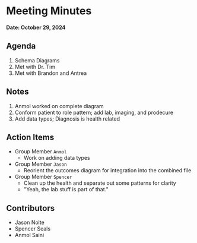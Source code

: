 

# Meeting Minutes
**Date: October 29, 2024**

## Agenda
1. Schema Diagrams
2. Met with Dr. Tim
3. Met with Brandon and Antrea

## Notes
1. Anmol worked on complete diagram
2. Conform patient to role pattern; add lab, imaging, and prodecure
3. Add data types; Diagnosis is health related

## Action Items
* Group Member `Anmol`
    * Work on adding data types
* Group Member `Jason`
    * Reorient the outcomes diagram for integration into the combined file
* Group Member `Spencer`
    * Clean up the health and separate out some patterns for clarity
    * "Yeah, the lab stuff is part of that."

## Contributors
* Jason Nolte
* Spencer Seals
* Anmol Saini
